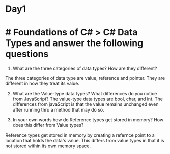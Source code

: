   # Day1
 # # Foundations of C# > C# Data Types and answer the following questions

1. What are the three categories of data types? How are they different?

The three categories of data type are value, reference and pointer. They are different in how they treat its value.

2. What are the Value-type data types? What differences do you notice from JavaScript?
The value-type data types are bool, char, and int. The differences from javaScript is that the value remains unchanged even after running thru a method that may do so. 

3. In your own words how do Reference types get stored in memory? How does this differ from Value types?

Reference types get stored in memory by creating a refernce point to a location that holds the data's value. This differs from value types in that it is not stored within its own memory space.